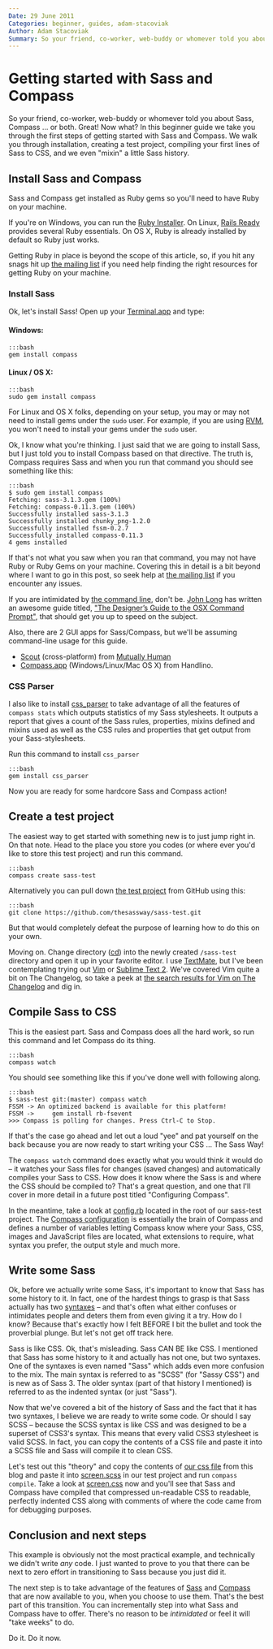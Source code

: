 ```yaml
---
Date: 29 June 2011
Categories: beginner, guides, adam-stacoviak
Author: Adam Stacoviak
Summary: So your friend, co-worker, web-buddy or whomever told you about Sass, Compass ... or both. Great! Now what? In this beginner guide we take you through the first steps of getting started with Sass and Compass. We walk you through installation, creating a test project, compiling your first lines Sass to CSS and we even "mixin" a little Sass history.
---
```


# Getting started with Sass and Compass

So your friend, co-worker, web-buddy or whomever told you about Sass, Compass ... or both. Great! Now what? In this beginner guide we take you through the first steps of getting started with Sass and Compass. We walk you through installation, creating a test project, compiling your first lines of Sass to CSS, and we even "mixin" a little Sass history.

## Install Sass and Compass

Sass and Compass get installed as Ruby gems so you'll need to have Ruby on your machine.

If you're on Windows, you can run the [Ruby Installer](http://rubyinstaller.org/). On Linux, [Rails Ready](https://github.com/joshfng/railsready) provides several Ruby essentials. On OS X, Ruby is already installed by default so Ruby just works.

Getting Ruby in place is beyond the scope of this article, so, if you hit any snags hit up [the mailing list](http://groups.google.com/group/sass-lang) if you need help finding the right resources for getting Ruby on your machine.

### Install Sass

Ok, let's install Sass! Open up your [Terminal.app](http://en.wikipedia.org/wiki/Apple_Terminal) and type:

#### Windows:

    :::bash
    gem install compass

#### Linux / OS X:

    :::bash
    sudo gem install compass

For Linux and OS X folks, depending on your setup, you may or may not need to install gems under the `sudo` user. For example, if you are using [RVM](http://beginrescueend.com/), you won't need to install your gems under the `sudo` user.

Ok, I know what you're thinking. I just said that we are going to install Sass, but I just told you to install Compass based on that directive. The truth is, Compass requires Sass and when you run that command you should see something like this:

    :::bash
    $ sudo gem install compass
    Fetching: sass-3.1.3.gem (100%)
    Fetching: compass-0.11.3.gem (100%)
    Successfully installed sass-3.1.3
    Successfully installed chunky_png-1.2.0
    Successfully installed fssm-0.2.7
    Successfully installed compass-0.11.3
    4 gems installed

If that's not what you saw when you ran that command, you may not have Ruby or Ruby Gems on your machine. Covering this in detail is a bit beyond where I want to go in this post, so seek help at [the mailing list](http://groups.google.com/group/sass-lang) if you encounter any issues.

If you are intimidated by [the command line](http://en.wikipedia.org/wiki/Command-line_interface), don't be. [John Long](http://twitter.com/johnwlong) has written an awesome guide titled, ["The Designer’s Guide to the OSX Command Prompt"](http://wiseheartdesign.com/articles/2010/11/12/the-designers-guide-to-the-osx-command-prompt/), that should get you up to speed on the subject.

Also, there are 2 GUI apps for Sass/Compass, but we'll be assuming command-line usage for this guide.

* [Scout](http://mhs.github.com/scout-app/) (cross-platform) from [Mutually Human](http://mutuallyhuman.com/)
* [Compass.app](http://compass.handlino.com/) (Windows/Linux/Mac OS X) from Handlino.

### CSS Parser

I also like to install [css_parser](http://rubygems.org/gems/css_parser) to take advantage of all the features of `compass stats` which outputs statistics of my Sass stylesheets. It outputs a report that gives a count of the Sass rules, properties, mixins defined and mixins used as well as the CSS rules and properties that get output from your Sass-stylesheets.

Run this command to install `css_parser`

    :::bash
    gem install css_parser

Now you are ready for some hardcore Sass and Compass action!

## Create a test project

The easiest way to get started with something new is to just jump right in. On that note. Head to the place you store you codes (or where ever you'd like to store this test project) and run this command.

    :::bash
    compass create sass-test

Alternatively you can pull down [the test project](https://github.com/thesassway/sass-test) from GitHub using this:

    :::bash
    git clone https://github.com/thesassway/sass-test.git

But that would completely defeat the purpose of learning how to do this on your own.

Moving on. Change directory (<a href="http://en.wikipedia.org/wiki/Cd_(command)">cd</a>) into the newly created `/sass-test` directory and open it up in your favorite editor. I use [TextMate](http://macromates.com/), but I've been contemplating trying out [Vim](http://www.vim.org/) or [Sublime Text 2](http://www.sublimetext.com/2). We've covered Vim quite a bit on The Changelog, so take a peek at [the search results for Vim on The Changelog](http://www.google.com/search?q=site%3Athechangelog.com+Vim) and dig in.

## Compile Sass to CSS

This is the easiest part. Sass and Compass does all the hard work, so run this command and let Compass do its thing.

    :::bash
    compass watch

You should see something like this if you've done well with following along.

    :::bash
    $ sass-test git:(master) compass watch
    FSSM -> An optimized backend is available for this platform!
    FSSM ->     gem install rb-fsevent
    >>> Compass is polling for changes. Press Ctrl-C to Stop.

If that's the case go ahead and let out a loud "yee" and pat yourself on the back because you are now ready to start writing your CSS ... The Sass Way!

The `compass watch` command does exactly what you would think it would do &ndash; it watches your Sass files for changes (saved changes) and automatically compiles your Sass to CSS. How does it know where the Sass is and where the CSS should be compiled to? That's a great question, and one that I'll cover in more detail in a future post titled "Configuring Compass".

In the meantime, take a look at [config.rb](https://github.com/thesassway/sass-test/blob/master/config.rb) located in the root of our sass-test project. The [Compass configuration](http://compass-style.org/help/tutorials/configuration-reference/) is essentially the brain of Compass and defines a number of variables letting Compass know where your Sass, CSS, images and JavaScript files are located, what extensions to require, what syntax you prefer, the output style and much more.

## Write some Sass

Ok, before we actually write some Sass, it's important to know that Sass has some history to it. In fact, one of the hardest things to grasp is that Sass actually has two [syntaxes](http://en.wikipedia.org/wiki/Syntax) &ndash; and that's often what either confuses or intimidates people and deters them from even giving it a try. How do I know? Because that's exactly how I felt BEFORE I bit the bullet and took the proverbial plunge. But let's not get off track here.

Sass is like CSS. Ok, that's misleading. Sass CAN BE like CSS.  I mentioned that Sass has some history to it and actually has not one, but two syntaxes. One of the syntaxes is even named "Sass" which adds even more confusion to the mix. The main syntax is referred to as "SCSS" (for "Sassy CSS") and is new as of Sass 3. The older syntax (part of that history I mentioned) is referred to as the indented syntax (or just "Sass").

Now that we've covered a bit of the history of Sass and the fact that it has two syntaxes, I believe we are ready to write some code. Or should I say SCSS &ndash; because the SCSS syntax is like CSS and was designed to be a superset of CSS3's syntax. This means that every valid CSS3 stylesheet is valid SCSS. In fact, you can copy the contents of a CSS file and paste it into a SCSS file and Sass will compile it to clean CSS.

Let's test out this "theory" and copy the contents of [our css file](http://thesassway.com/css/master.css) from this blog and paste it into [screen.scss](https://github.com/thesassway/sass-test/blob/scss-is-like-css/sass/screen.scss) in our test project and run `compass compile`. Take a look at [screen.css](https://github.com/thesassway/sass-test/blob/scss-is-like-css/stylesheets/screen.css) now and you'll see that Sass and Compass have compiled that compressed un-readable CSS to readable, perfectly indented CSS along with comments of where the code came from for debugging purposes.

## Conclusion and next steps

This example is obviously not the most practical example, and technically we didn't write *any* code. I just wanted to prove to you that there can be next to zero effort in transitioning to Sass because you just did it.

The next step is to take advantage of the features of [Sass](http://sass-lang.com/tutorial.html#features) and [Compass](http://compass-style.org/) that are now available to you, when you choose to use them. That's the best part of this transition. You can incrementally step into what Sass and Compass have to offer. There's no reason to be *intimidated* or feel it will "take weeks" to do.

Do it. Do it now.
